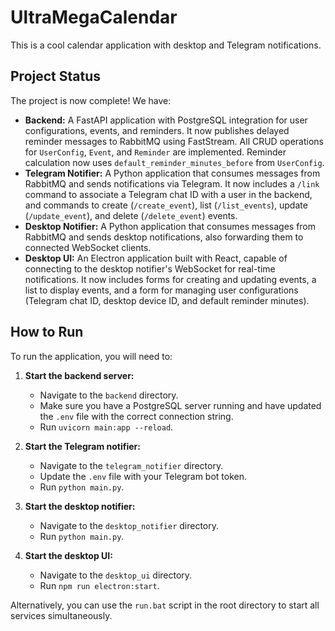 # UltraMegaCalendar

This is a cool calendar application with desktop and Telegram notifications.

## Project Status

The project is now complete! We have:

*   **Backend:** A FastAPI application with PostgreSQL integration for user configurations, events, and reminders. It now publishes delayed reminder messages to RabbitMQ using FastStream. All CRUD operations for `UserConfig`, `Event`, and `Reminder` are implemented. Reminder calculation now uses `default_reminder_minutes_before` from `UserConfig`.
*   **Telegram Notifier:** A Python application that consumes messages from RabbitMQ and sends notifications via Telegram. It now includes a `/link` command to associate a Telegram chat ID with a user in the backend, and commands to create (`/create_event`), list (`/list_events`), update (`/update_event`), and delete (`/delete_event`) events.
*   **Desktop Notifier:** A Python application that consumes messages from RabbitMQ and sends desktop notifications, also forwarding them to connected WebSocket clients.
*   **Desktop UI:** An Electron application built with React, capable of connecting to the desktop notifier's WebSocket for real-time notifications. It now includes forms for creating and updating events, a list to display events, and a form for managing user configurations (Telegram chat ID, desktop device ID, and default reminder minutes).

## How to Run

To run the application, you will need to:

1.  **Start the backend server:**
    *   Navigate to the `backend` directory.
    *   Make sure you have a PostgreSQL server running and have updated the `.env` file with the correct connection string.
    *   Run `uvicorn main:app --reload`.

2.  **Start the Telegram notifier:**
    *   Navigate to the `telegram_notifier` directory.
    *   Update the `.env` file with your Telegram bot token.
    *   Run `python main.py`.

3.  **Start the desktop notifier:**
    *   Navigate to the `desktop_notifier` directory.
    *   Run `python main.py`.

4.  **Start the desktop UI:**
    *   Navigate to the `desktop_ui` directory.
    *   Run `npm run electron:start`.

Alternatively, you can use the `run.bat` script in the root directory to start all services simultaneously.


